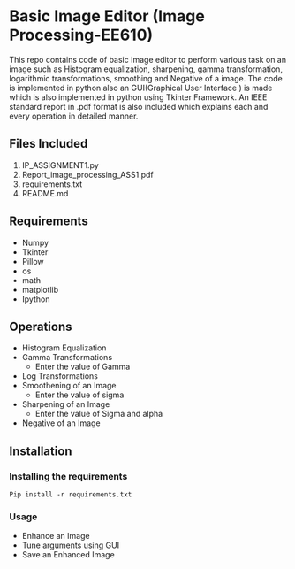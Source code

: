 # Basic Image Editor (Image Processing-EE610)
This repo contains code of basic Image editor to perform various task on an image such as Histogram equalization, sharpening, gamma transformation, logarithmic transformations, smoothing and Negative of a image. The code is implemented in python also an GUI(Graphical User Interface ) is made which is also implemented in python using Tkinter Framework. An IEEE standard report in .pdf format is also included which explains each and every operation in detailed manner.
## Files Included
1. IP_ASSIGNMENT1.py 
2. Report_image_processing_ASS1.pdf
3. requirements.txt
4. README.md
## Requirements
- Numpy
- Tkinter
- Pillow
- os
- math
- matplotlib
- Ipython
## Operations
- Histogram Equalization
- Gamma Transformations
   - Enter the value of Gamma
- Log Transformations
- Smoothening of an Image
  - Enter the value of sigma 
- Sharpening of an Image
  - Enter the value of Sigma and alpha 
- Negative of an Image
## Installation
### Installing the requirements
`Pip install -r requirements.txt`
### Usage
- Enhance an Image
- Tune arguments using GUI
- Save an Enhanced Image



